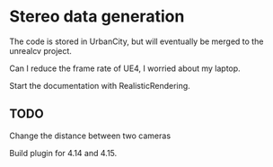 # Stereo data generation 

The code is stored in UrbanCity, but will eventually be merged to the unrealcv project.

Can I reduce the frame rate of UE4, I worried about my laptop.

Start the documentation with RealisticRendering.

## TODO

Change the distance between two cameras

Build plugin for 4.14 and 4.15.